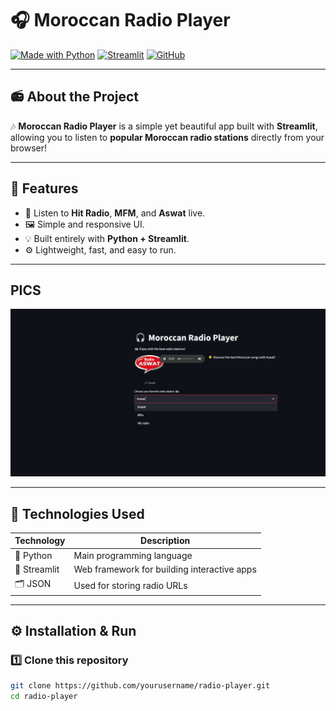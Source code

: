 # 🎧 Moroccan Radio Player

[![Made with Python](https://img.shields.io/badge/Made%20with-Python-3776AB?style=for-the-badge&logo=python&logoColor=white)](https://www.python.org/)
[![Streamlit](https://img.shields.io/badge/Powered%20by-Streamlit-FF4B4B?style=for-the-badge&logo=streamlit&logoColor=white)](https://streamlit.io/)
[![GitHub](https://img.shields.io/badge/Author-Younes%20Saidi-181717?style=for-the-badge&logo=github)](https://github.com/younessaidi)

---

## 📻 About the Project

🎶 **Moroccan Radio Player** is a simple yet beautiful app built with **Streamlit**,  
allowing you to listen to **popular Moroccan radio stations** directly from your browser!

---

## 🚀 Features
- 🎵 Listen to **Hit Radio**, **MFM**, and **Aswat** live.
- 🖼️ Simple and responsive UI.
- 💡 Built entirely with **Python + Streamlit**.
- ⚙️ Lightweight, fast, and easy to run.

---
## PICS

![App Screenshot](https://github.com/younessaidi/Moroccan-Radio-Player/blob/main/2.png?raw=true)


---

## 🧠 Technologies Used
| Technology | Description |
|-------------|-------------|
| 🐍 Python | Main programming language |
| 🎨 Streamlit | Web framework for building interactive apps |
| 🗂️ JSON | Used for storing radio URLs |

---

## ⚙️ Installation & Run

### 1️⃣ Clone this repository
```bash
git clone https://github.com/yourusername/radio-player.git
cd radio-player
